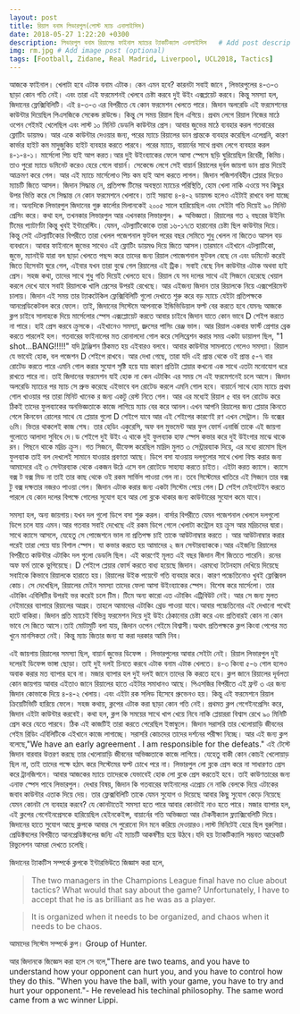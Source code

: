 ```yaml
---
layout: post
title: রিয়াল বনাম লিভারপুল(পোস্ট ম্যাচ এনালাইসিস) 
date: 2018-05-27 1:22:20 +0300
description: লিভারপুল বনাম রিয়ালের ফাইনাল ম্যাচের ট্যাকটিক্যাল এনালাইসিস   # Add post description (optional)
img: rm.jpg # Add image post (optional)
tags: [Football, Zidane, Real Madrid, Liverpool, UCL2018, Tactics]
---
```


আজকে ফাইনাল। খেলাটা হবে এটাক বনাম এটাক। কেন এমন হবে? কারনটা সবাই জানে , লিভারপুলের ৪-৩-৩ ছাড়া কোন গতি নেই। এবং তারা এই ফরমেশনই খেলবে চেষ্টা করবে দুই উইং এক্সপ্লয়েট করবে। কিন্তু সমস্যা হল, জিদানের ফ্লেক্সিবিলিটি। এই ৪-৩-৩ এর বিপরীতে যে কোন ফরমেশন খেলতে পারে। জিদান অলরেডি এই ফরমেশনের কাউন্টার দিয়েছিল পিএসজিকে সেকেন্ড রাউন্ডে। কিন্তু সে সময় রিয়াল ছিল এগিয়ে। প্রথম লেগে রিয়াল নিজের মাঠে ওপেন গেইমই খেলেছিল এবং লাস্ট ১০ মিনিট ডেডলি কাউন্টার প্রেস। আবার জুভের মাঠে ব্যবহার করল গতবারের ফ্লোটিং ডায়মণ্ড। আর একে কাউন্টার দেওয়ার জন্য, পরের ম্যাচে রিয়ালের ডান প্রান্তকে ব্যবহার করেছিল এলেগ্রনি, কারণ কার্ভার হাইট কম মাদুজুকিচ হাইট ব্যবহার করতে পারবে। পরের ম্যাচে, বায়ার্নের সাথে প্রথম লেগে ব্যবহার করল ৪-১-৪-১। মার্সেলো পিচ হাই আপ করত।আর দুই উইংব্যাকের ফেলে আসা স্পেসে ছড়ি ঘুরিয়েছিল রিবেরী, কিমিচ। তাও পুরো ম্যাচে ডমিনেট করেও হেরে গেলে বায়ার্ন। সেকেন্ডে লেগে সেই বায়ার্ন রিয়ালের দূর্বল জায়গা ডান প্রান্ত দিয়েই আক্রমণ করে গেল। আর এই ম্যাচে মার্সেলোও পিচ কম হাই আপ করতে লাগল। জিদান পজিশনবিহীন প্লেয়ার দিয়েও ম্যাচটি জিতে আসল। জিদান সিদ্ধান্ত নে, প্রতিপক্ষ টিমের অবস্থতা ম্যাচের পরিস্থিতি, হোম খেলা নাকি এওয়ে সব কিছুর উপর ভিত্তি করে সে সিদ্ধান্ত নে কোন ফরমেশনে খেলাবে। তাই সম্ভাব্য ৪-৪-২ ডায়মন্ড হলেও এইটাই রাখবে বলা যাচ্ছে না। অন্যদিকে লিভারপুল জিদানের গুরু কার্লোর মিলানকেই ২০০৫ সালে হারিয়েছিল এবং সেইটা গতি দিয়েই ৯০ মিনিট প্রেসিং করে। কথা হল, তখনকার লিভারপুল আর এখনকার লিভারপুল। + অভিজ্ঞতা। রিয়ালের গত ২ বছরের উইনিং টিমের প্যাটার্ণটা কিন্তু খুবই ইন্টারেস্টিং। যেমন, এটল্যাটিকোকে তারা ১৬-১৭তে হারানোর চেষ্টা ছিল কাউন্টার দিয়ে। কিন্তু সেই এটল্যাটিকোর বিপরীতে তারা খেলল পজেশনাল ফুটবল পরের বছর সেমিতে শুধু খেলল না জিতেও আসল বড় ব্যবধানে। আবার ফাইনালে জুভের সাথেও এই ফ্লোটিং ডায়মণ্ড দিয়ে জিতে আসল।তারমানে এইখানে এটল্যাটিকো, জুভে, ম্যানইউ যারা বল ছাড়া খেলতে পছন্দ করে তাদের জন্য রিয়াল পোজেশনাল ফুটবল বেছে নে এবং ডমিনেট করেই জিতে হিসেবটা ঘুরে গেল, এইবার যখন তারা বুঝে গেল রিয়ালের এই ট্রিক। সবাই বেছে নিল কাউন্টার এটাক অথবা হাই প্রেস। সহজ কথা, তাদের সাথে শুধু গতি দিয়েই খেলতে হবে। রিয়াল যে সব দলের সাথে এই সিজনে হেরেছে খেয়াল করলে দেখে যাবে সবাই রিয়ালকে খালি প্রেসের উপরই রেখেছে। আর এইজন্য জিদান তার রিয়ালকে নিয়ে এক্সপেরিমেন্ট চালায়। জিদান এই সময় তার ট্যাকটেকিল ফ্লেক্সিবিলিটি গুলো দেখাতে শুরু করে বড় ম্যাচে যেইটা প্রতিপক্ষকে আনপ্রেডিকেটবল করে ফেলে। তাই, জিদানের সিস্টেমে আপনাকে ইন্ডিভিডিয়াল ফল্ট বের করতে হবে যেমনঃ আজকে ক্লপ চাইবে সালাহকে দিয়ে মার্সেলোর স্পেস এক্সপ্লোয়েট করতে আবার চাইবে জিদান যাতে কোন ভাবে D শেইপ করতে না পারে। হাই প্রেস করবে ক্রুসকে। এইখানেও সমস্যা, জ্রুসের পাসিং রেঞ্জ ভাল। আর রিয়াল একবার ফার্স্ট প্রেশার ব্রেক করতে পারলেই হল। গতবারের ফাইনালের মত রোনালদো গোল করে সেলিব্রেশন করার সময় একটা ডায়ালগ ছিল, "1 shot...BANG!!!!!" যদি ট্রাঞ্জিশন ঠিকমত হয় এইবারও বলবে। আবার কাউন্টার সামলাতে গেলেও সমস্যা। রিয়াল যে ভাবেই হোক, বল পজেশন D শেইপে রাখবে। আর দেখা গেছে, তারা যদি এই প্রান্ত থেকে ওই প্রান্ত ৫-৭ বার রোটেড করতে পারে এমনি গোল করার সুযোগ সৃষ্টি হয়ে যায় কারণ প্রতিটা প্লেয়ার কখনো এক সাথে এতটা মনোযোগ ধরে রাখতে পারে না। তাই জিদানের ফরমেশন যাই হোক না কেন এটাকিং এর সময় সে এই ফরমেশনেই চলে আসে। জিদান অলরেডি ম্যাচের পর ম্যাচ সে প্রুভ করেছে এইভাবে বল রোটেড করলে এমনি গোল হবে। বায়ার্নে সাথে হোম ম্যাচে প্রথম গোল খাওয়ার পর তারা মিনিট খানেক র জন্য একটু রেস্ট নিতে গেল। আর এর মধ্যেই রিয়াল ৫ বার বল রোটেড করে ঠিকই তাদের ফুলব্যাকের অনভিজ্ঞতাকে কাজে লাগিয়ে ম্যাচ বের করে আনল।এখন আপনি রিয়ালের জন্য প্লেয়ার কিনতে গেলে কিনবেন রোলের সাথে যে প্লেয়ার গুলো D শেইপে যাবে আর এই শেইপের কারণেই রণ এখন সেন্ট্রাল। ডি বক্সের ৬মি। ভিতর থাকলেই কাজ শেষ। তার হেডিং একুরেসি, অফ বল মুভমেন্ট আর ফুল ফোর্স এনার্জি তাকে এই জায়গা গুলোতে আলাদা সুবিধে দে।ড শেইপে দুই উইং এ থাকে দুই ফুলব্যাক হাফ স্পেস কভার করে দুই উইংগার মাঝে থাকে রন। পিছনে থাকে মদ্রিচ ক্রুস। গত সিজনে, ডীফেন্স করেছিল মাদ্রিদ মুলত ৩ সেন্ট্রারব্যাক দিয়ে, এর মধ্যে রামোস ছিল ফুলব্যাক তাই বল দেখলেই সামানে যাওয়ার প্রবণতা আছে। ডিপে বসা যাওয়ায় দলগুলোর সাথে খেলা বিল্ড করার জন্য আমাদেরে এই ৩ সেন্টারব্যাক থেকে একজন উঠে এসে বল রোটেডে সাহায্য করতে চাইত। এইটা করত ক্যাসে। ক্যাসে বক্স ট বক্স মিড না তাই তার কাছ থেকে ওই রকম সার্ভিস পাওয়া গেল না। তবে সিস্টেমের খাতিরে এই সিজনে তার বক্স টু বক্স দক্ষতার নজরও পাওয়া গেল। জিদান এটাক করার জন্য একটা সিস্টেম পেয়ে গেল।D শেইপ মেইনটেইন করতে পারলে যে কোন দলের বিপক্ষে গোলের সুযোগ হবে আর লো ব্লকে থাকার জন্য কাউন্টারের সুযোগ কমে যাবে।

সমস্যা হল, অন্য জায়গায়।যখন দল গুলো ডিপে বসা শুরু করল। বার্সার বিপরীতে যেমন পজেশনাল খেললে দলগুলো ডিপে চলে যায় এমন।আর গতবার সবাই দেখেছে এই রকম ডিপে গেলে খেলাটা কন্ট্রোল হয় ক্রুস আর মদ্রিচদের দ্বারা। সাথে ক্যাসে আসলে, যেহেতু সে পোজেশনে ভাল না প্রতিপক্ষ চাই তাকে আউটনাম্বার করতে । আর আউটনাম্বার করার পরেই তারা পেয়ে যায় বিশাল স্পেস। যা কভার করতে হয় আমাদের ২ জন সেন্টারব্যাককে।আর এইজন্যি রিয়ালের বিপরীতে কাউন্টার এটাকিং দল গুলো ডেডলি ছিল। এই কারণেই মূলত এই বছর জিদান লীগ জিততে পারেনি। রনের অফ ফর্ম তাকে ভুগিয়েছে। D শেইপে প্লেয়ার ফোর্স করতে বাধ্য হয়েছে জিদান। এরমধ্যে টটেনহাম দেখিয়ে দিয়েছে সবাইকে কিভাবে রিয়ালকে হারাতে হয়। রিয়ালের উইক পয়েন্টে গতি ব্যবহার করে। কারণ পচ্চেতিনোও খুবই ফ্লেক্সিবল কোচ। সে দেখেছিল, রিয়ালের মেইন সমস্যা তাদের ফেলা আসা উইংব্যাকের স্পেস। বিশেষ করে মার্সেলো। তার এটাকিং এবিলিটির উপরই ভর করেই চলে টিম। টিমে অন্য কারো এত এটাকিং এট্রিবিউট নেই। আর সে জন্য মুলত নেইমারের ব্যাপারে রিয়ালের আগ্রহ। তাহলে আমাদের এটাকিং থ্রেড পাওয়া যাবে।আবার পচ্চেতিনোর এই দেখানো পথেই হাটে বাকিরা। জিদান প্রতি ম্যাচেই বিভিন্ন ফরমেশন দিয়ে দুই উইং ঠেকানোর চেষ্টা করে এবং প্রতিবারই কোন না কোন ভাবে সে জিতে আসে।তাই মোটামুটি বলা যায়, জিদান ওপেন গেইমে বিশ্বাসী।অথাৎ প্রতিপক্ষকে ক্লপ কিংবা পেপের মত খুনে মানসিকতা নেই। কিন্তু ম্যাচ জিতার জন্য যা করা দরকার আমি নিব।

এই জায়গায় রিয়ালের সমস্যা ছিল, বায়ার্ন জুভের ডিফেন্স । লিভারপুলের আবার সেইটা নেই। রিয়াল লিভারপুল দুই দলেরই ডিফেন্স ভাঙ্গা ছোড়া। তাই দুই দলই চিনতে করবে এটাক বনাম এটাক খেলতে। ৪-৩ কিংবা ৫-৬ গোল হলেও অবাক করার মত ব্যাপার হবে না। মজার ব্যাপার হল দুই দলই জানে তাদের কি করতে হবে। ক্লপ জানে রিয়ালের দূর্বলতা কোন জায়গায় আবার এইতাও জানে রিয়ালের হাতে এইটার সমাধানও আছে। পিএসজির বিপরীতে এই ফ্রন্ট ৩ এর জন্য জিদান কোভাকে দিয়ে ৪-৪-২ খেলায়। এবং এইটা রক সলিড হিসেবে প্রুভেনও হয়। কিন্তু এই ফরমেশনে রিয়াল ক্রিয়েটিভিটি হারিয়ে ফেলে। সহজ কথায়, ক্লপের এটাক করা ছাড়া কোন গতি নেই। প্রথমত ক্লপ গেগেইনপ্রেসিং করে, জিদান এইটা কাউন্টার করবেই। কথা হল, ক্লপ কি সময়ের সাথে খাপ খেয়ে নিবে নাকি প্লেয়াররা বিশ্বাস রেখে ৯০ মিনিটি প্রেস করে যেতে পারবে। ঠিক এই কাজটিই তারা করতে পেরেছিল ইস্তাম্বুলে। জিদান সরাসরি তার খেলোয়াড়ি জীবনের গেইম রিডিং এবিলিটিকে এইখানে কাজে লাগাচ্ছে। সরাসরি কোচদের তাদের দর্শনের পরীক্ষা নিচ্ছে। আর এই জন্য ক্লপ বলেছে,"We have an early agreement . I am responsible for the defeats." এই টেস্টে জিদান বারবার উত্তরণ করছে তার খেলোয়াড়ি জীবনের অভিজ্ঞতাকে কাজে লাগিয়ে। যেহেতু বাকী কোন কোচই খেলোয়াড় ছিল না, তাই তাদের পক্ষে হঠাৎ করে সিস্টেমের ফল্ট চোখে পরে না। লিভারপুল লো ব্লকে প্রেস করে না সাধারণত প্রেস করে ট্রানজিশনে। আবার আজকের ম্যাচে তাদেরকে যেভাবেই হোক লো ব্লকে প্রেস করতেই হবে। তাই কাউণতারের জন্য এনাফ স্পেস পাবে লিভারপুল। দেখার বিষয়, জিদান কি গতবারের ফাইনালের এপ্রোচ নে নাকি বেলকে দিয়ে এটাকের জবাব কাউন্টার এতাক দিয়ে দেয়। তার ফ্লেক্সবিলিটি তাকে যেমন সুযোগ ও দিয়েছে আবার কিছু সুযোগ কেড়ে নিয়েছে যেমন কোনটা সে ব্যবহার করবে? যে কোনটাতেই সমস্যা হতে পারে আবার কোনটাই নাও হতে পারে। মজার ব্যাপার হল, এই ক্লপের গেগেইনপ্রেসকে হারিয়েছিল হেইনকেইন্স, বায়ার্নের গতি অভিজ্ঞতা আর টেকনীক্যাল ফ্ল্যাক্সিবেলিটি দিয়ে। জিদানের হাতে সুযোগ আছে ক্লপকে আবার সে পুরোনো দিন মনে করিয়ে দেওয়ারও।লাস্ট মিনিটেই হেরে ছিল বুরুশিয়া। প্রেডিক্টবলের বিপরীতে আনপ্রেডিক্টবলের জন্যি এই ম্যাচটি আকর্ষণীয় হয়ে উঠবে।যদি হয় ট্যাকটিক্যালি সম্ভবত আরেকটি রিভুলেশন আমরা দেখতে চলেছি।

জিদানের ট্যাকটিস সম্পর্কে ক্লপকে ইন্টারভিউতে জিজ্ঞাস করা হলে, 
>The two managers in the Champions League final have no clue about tactics? What would that say about the game? Unfortunately, I have to accept that he is as brilliant as he was as a player.

>It is organized when it needs to be organized, and chaos when it needs to be chaos.

আমাদের সিস্টেম সম্পর্কে ক্লপ। Group of Hunter.

আর জিদানকে জিজ্ঞেস করা হলে সে বলে,"There are two teams, and you have to understand how your opponent can hurt you, and you have to control how they do this. "When you have the ball, with your game, you have to try and hurt your opponent."- He revelead his techinal philosophy. The same word came from a wc winner Lippi.